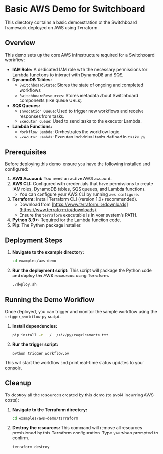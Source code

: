 # Basic AWS Demo for Switchboard

This directory contains a basic demonstration of the Switchboard framework deployed on AWS using Terraform.

## Overview

This demo sets up the core AWS infrastructure required for a Switchboard workflow:

*   **IAM Role:** A dedicated IAM role with the necessary permissions for Lambda functions to interact with DynamoDB and SQS.
*   **DynamoDB Tables:**
    *   `SwitchboardState`: Stores the state of ongoing and completed workflows.
    *   `SwitchboardResources`: Stores metadata about Switchboard components (like queue URLs).
*   **SQS Queues:**
    *   `Invocation Queue`: Used to trigger new workflows and receive responses from tasks.
    *   `Executor Queue`: Used to send tasks to the executor Lambda.
*   **Lambda Functions:**
    *   `Workflow Lambda`: Orchestrates the workflow logic.
    *   `Executor Lambda`: Executes individual tasks defined in `tasks.py`.

## Prerequisites

Before deploying this demo, ensure you have the following installed and configured:

1.  **AWS Account:** You need an active AWS account.
2.  **AWS CLI:** Configured with credentials that have permissions to create IAM roles, DynamoDB tables, SQS queues, and Lambda functions.
    *   You can configure your AWS CLI by running `aws configure`.
3.  **Terraform:** Install Terraform CLI (version 1.0+ recommended).
    *   Download from [https://www.terraform.io/downloads](https://www.terraform.io/downloads).
    *   Ensure the `terraform` executable is in your system's PATH.
4.  **Python 3.9+:** Required for the Lambda function code.
5.  **Pip:** The Python package installer.

## Deployment Steps

1.  **Navigate to the example directory:**
    ```bash
    cd examples/aws-demo
    ```

2.  **Run the deployment script:**
    This script will package the Python code and deploy the AWS resources using Terraform.
    ```bash
    ./deploy.sh
    ```

## Running the Demo Workflow

Once deployed, you can trigger and monitor the sample workflow using the `trigger_workflow.py` script.

1.  **Install dependencies:**
    ```bash
    pip install -r ../../sdk/py/requirements.txt
    ```

2.  **Run the trigger script:**
    ```bash
    python trigger_workflow.py
    ```

This will start the workflow and print real-time status updates to your console.

## Cleanup

To destroy all the resources created by this demo (to avoid incurring AWS costs):

1.  **Navigate to the Terraform directory:**
    ```bash
    cd examples/aws-demo/terraform
    ```

2.  **Destroy the resources:**
    This command will remove all resources provisioned by this Terraform configuration. Type `yes` when prompted to confirm.
    ```bash
    terraform destroy
    ```